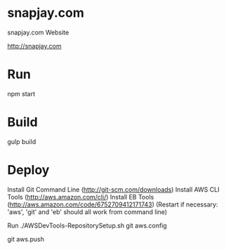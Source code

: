 snapjay.com
===========

snapjay.com Website

http://snapjay.com

Run
===
npm start


Build
===
gulp build


Deploy
===
Install Git Command Line (http://git-scm.com/downloads)
Install AWS CLI Tools (http://aws.amazon.com/cli/)
Install EB Tools (http://aws.amazon.com/code/6752709412171743)
(Restart if necessary: 'aws', 'git' and 'eb' should all work from command line)


Run ./AWSDevTools-RepositorySetup.sh
git aws.config

git aws.push